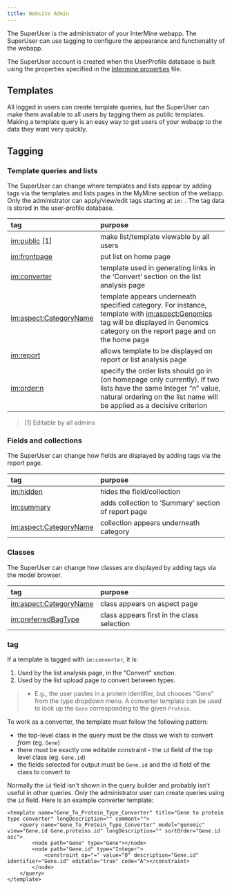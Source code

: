 ```yaml
---
title: Website Admin
---
```


The SuperUser is the administrator of your InterMine webapp. The SuperUser can use tagging to configure the appearance and functionality of the webapp.

The SuperUser account is created when the UserProfile database is built using the properties specified in the [Intermine properties](../properties/intermine-properties.md) file.

## Templates

All logged in users can create template queries, but the SuperUser can make them available to all users by tagging them as public templates. Making a template query is an easy way to get users of your webapp to the data they want very quickly.

## Tagging

### Template queries and lists

The SuperUser can change where templates and lists appear by adding tags via the templates and lists pages in the MyMine section of the webapp. Only the administrator can apply/view/edit tags starting at `im:` . The tag data is stored in the user-profile database.

| tag | purpose |
| :--- | :--- |
| [im:public](im:public) \[1\] | make list/template viewable by all users |
| [im:frontpage](im:frontpage) | put list on home page |
| [im:converter](im:converter) | template used in generating links in the ‘Convert’ section on the list analysis page |
| [im:aspect:CategoryName](im:aspect:CategoryName) | template appears underneath specified category. For instance, template with [im:aspect:Genomics](im:aspect:Genomics) tag will be displayed in Genomics category on the report page and on the home page |
| [im:report](im:report) | allows template to be displayed on report or list analysis page |
| [im:order:n](im:order:n) | specify the order lists should go in \(on homepage only currently\). If two lists have the same Integer “n” value, natural ordering on the list name will be applied as a decisive criterion |

> \[1\] Editable by all admins

### Fields and collections

The SuperUser can change how fields are displayed by adding tags via the report page.

| tag | purpose |
| :--- | :--- |
| [im:hidden](im:hidden) | hides the field/collection |
| [im:summary](im:summary) | adds collection to ‘Summary’ section of report page |
| [im:aspect:CategoryName](im:aspect:CategoryName) | collection appears underneath category |

### Classes

The SuperUser can change how classes are displayed by adding tags via the model browser.

| tag | purpose |
| :--- | :--- |
| [im:aspect:CategoryName](im:aspect:CategoryName) | class appears on aspect page |
| [im:preferredBagType](im:preferredBagType) | class appears first in the class selection |

### tag

If a template is tagged with `im:converter`, it is:

1. Used by the list analysis page, in the "Convert" section.
2. Used by the list upload page to convert between types.

> * E.g., the user pastes in a protein identifier, but chooses "Gene" from the type dropdown menu. A converter template can be used to look up the `Gene` corresponding to the given `Protein`.

To work as a converter, the template must follow the following pattern:

* the top-level class in the query must be the class we wish to convert _from_ \(eg. `Gene`\)
* there must be exactly one editable constraint - the `id` field of the top level class \(eg. `Gene.id`\)
* the fields selected for output must be `Gene.id` and the id field of the class to convert _to_

Normally the `id` field isn't shown in the query builder and probably isn't useful in other queries. Only the administrator user can create queries using the `id` field. Here is an example converter template:

```markup
<template name="Gene_To_Protein_Type_Converter" title="Gene to protein type converter" longDescription="" comment="">
    <query name="Gene_To_Protein_Type_Converter" model="genomic" view="Gene.id Gene.proteins.id" longDescription="" sortOrder="Gene.id asc">
        <node path="Gene" type="Gene"></node>
        <node path="Gene.id" type="Integer">
            <constraint op="=" value="0" description="Gene.id" identifier="Gene.id" editable="true" code="A"></constraint>
        </node>
    </query>
</template>
```
